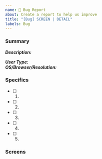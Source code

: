 ```yaml
---
name: 🐛 Bug Report
about: Create a report to help us improve
title: "[Bug] SCREEN | DETAIL"
labels: Bug
---
```

### Summary
**_Description:_**  

<!-- Optional -->
**_User Type:_**  
**_OS/Browser/Resolution:_** 
### Specifics
- [ ] 1. 
- [ ] 2. 
- [ ] 3. 
- [ ] 4. 
- [ ] 5. 

### Screens

